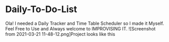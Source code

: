 # Daily-To-Do-List
Ola! I needed a Daily Tracker and Time Table Scheduler so I made it Myself. Feel Free to Use and Always welcome to IMPROVISING IT.
![Screenshot from 2021-03-21 11-48-12.png]Project looks like this
